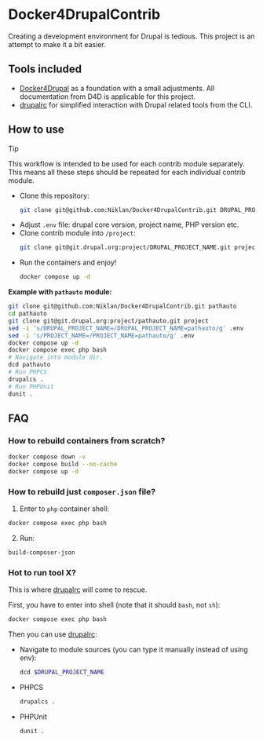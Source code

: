 # Docker4DrupalContrib

Creating a development environment for Drupal is tedious. This project is an 
attempt to make it a bit easier.

## Tools included

- [Docker4Drupal][d4d] as a foundation with a small adjustments. All 
  documentation from D4D is applicable for this project.
- [drupalrc][drupalrc] for simplified interaction with Drupal related tools from
  the CLI.

## How to use

> [!TIP]
> This workflow is intended to be used for each contrib module separately.
> This means all these steps should be repeated for each individual contrib
> module.

- Clone this repository:
  ```bash
  git clone git@github.com:Niklan/Docker4DrupalContrib.git DRUPAL_PROJECT_NAME
  ```
- Adjust `.env` file: drupal core version, project name, PHP version etc.
- Clone contrib module into `/project`:
  ```bash
  git clone git@git.drupal.org:project/DRUPAL_PROJECT_NAME.git project
  ```
- Run the containers and enjoy!
   ```bash
  docker compose up -d
  ```

**Example with `pathauto` module:**

```bash
git clone git@github.com:Niklan/Docker4DrupalContrib.git pathauto
cd pathauto
git clone git@git.drupal.org:project/pathauto.git project
sed -i 's/DRUPAL_PROJECT_NAME=/DRUPAL_PROJECT_NAME=pathauto/g' .env
sed -i 's/PROJECT_NAME=/PROJECT_NAME=pathauto/g' .env
docker compose up -d
docker compose exec php bash
# Navigate into module dir.
dcd pathauto
# Run PHPCS
drupalcs .
# Run PHPUnit
dunit .
```

## FAQ

### How to rebuild containers from scratch?

```bash
docker compose down -v
docker compose build --no-cache
docker compose up -d
```

### How to rebuild just `composer.json` file?

1. Enter to `php` container shell:
  ```bash
  docker compose exec php bash
  ```
2. Run:
  ```bash
  build-composer-json
  ```

### Hot to run tool X?

This is where [drupalrc][drupalrc] will come to rescue.

First, you have to enter into shell (note that it should `bash`, not `sh`):

```bash
docker compose exec php bash
```

Then you can use [drupalrc][drupalrc]:

- Navigate to module sources (you can type it manually instead of using env):
  ```bash
  dcd $DRUPAL_PROJECT_NAME
  ```
- PHPCS
  ```bash
  drupalcs .
  ```
- PHPUnit
  ```bash
  dunit .
  ```

[d4d]: https://github.com/wodby/docker4drupal
[drupalrc]: https://github.com/Chi-teck/drupalrc
